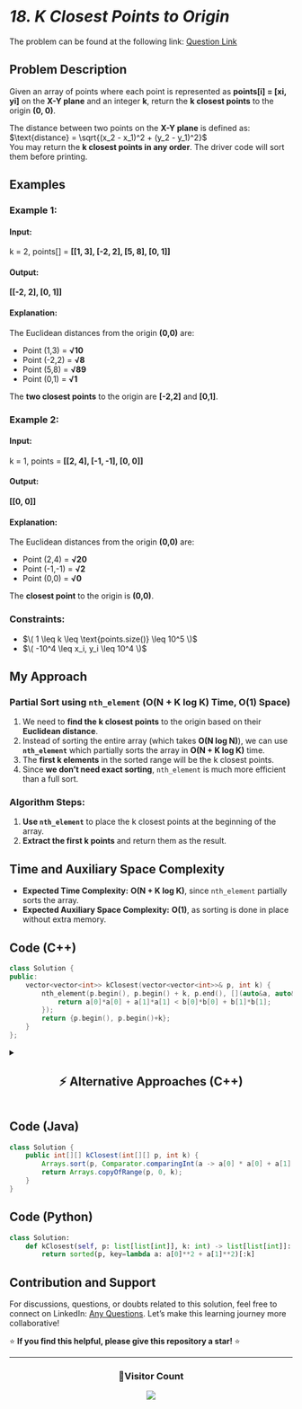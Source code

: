 # _18. K Closest Points to Origin_

The problem can be found at the following link: [Question Link](https://www.geeksforgeeks.org/problems/k-closest-points-to-origin--172242/1)

## **Problem Description**

Given an array of points where each point is represented as **points[i] = [xi, yi]** on the **X-Y plane** and an integer **k**, return the **k closest points** to the origin **(0, 0)**.

The distance between two points on the **X-Y plane** is defined as:  
$\text{distance} = \sqrt{(x_2 - x_1)^2 + (y_2 - y_1)^2}$  
You may return the **k closest points in any order**. The driver code will sort them before printing.

## **Examples**

### **Example 1:**

#### **Input:**

k = 2, points[] = **[[1, 3], [-2, 2], [5, 8], [0, 1]]**

#### **Output:**

**[[-2, 2], [0, 1]]**

#### **Explanation:**

The Euclidean distances from the origin **(0,0)** are:

- Point (1,3) = **√10**
- Point (-2,2) = **√8**
- Point (5,8) = **√89**
- Point (0,1) = **√1**

The **two closest points** to the origin are **[-2,2]** and **[0,1]**.

### **Example 2:**

#### **Input:**

k = 1, points = **[[2, 4], [-1, -1], [0, 0]]**

#### **Output:**

**[[0, 0]]**

#### **Explanation:**

The Euclidean distances from the origin **(0,0)** are:

- Point (2,4) = **√20**
- Point (-1,-1) = **√2**
- Point (0,0) = **√0**

The **closest point** to the origin is **(0,0)**.

### **Constraints:**

- $\( 1 \leq k \leq \text{points.size()} \leq 10^5 \)$
- $\( -10^4 \leq x_i, y_i \leq 10^4 \)$

## **My Approach**

### **Partial Sort using `nth_element` (O(N + K log K) Time, O(1) Space)**

1. We need to **find the k closest points** to the origin based on their **Euclidean distance**.
2. Instead of sorting the entire array (which takes **O(N log N)**), we can use **`nth_element`** which partially sorts the array in **O(N + K log K)** time.
3. The **first k elements** in the sorted range will be the k closest points.
4. Since **we don’t need exact sorting**, `nth_element` is much more efficient than a full sort.

### **Algorithm Steps:**

1. **Use `nth_element`** to place the k closest points at the beginning of the array.
2. **Extract the first k points** and return them as the result.

## **Time and Auxiliary Space Complexity**

- **Expected Time Complexity:** **O(N + K log K)**, since `nth_element` partially sorts the array.
- **Expected Auxiliary Space Complexity:** **O(1)**, as sorting is done in place without extra memory.

## **Code (C++)**

```cpp
class Solution {
public:
    vector<vector<int>> kClosest(vector<vector<int>>& p, int k) {
        nth_element(p.begin(), p.begin() + k, p.end(), [](auto&a, auto&b){
            return a[0]*a[0] + a[1]*a[1] < b[0]*b[0] + b[1]*b[1];
        });
        return {p.begin(), p.begin()+k};
    }
};
```

<details>
  <summary><h2 align="center">⚡ Alternative Approaches (C++)</h2></summary>

## **2️⃣ Min-Heap Approach (O(N log K) Time, O(K) Space)**

1. Use a **max-heap** of size **k** to store the k closest points.
2. **Iterate through all points**, pushing them into the heap.
3. If the heap size exceeds k, remove the **farthest point**.
4. At the end, the heap contains the k closest points.

```cpp
class Solution {
public:
    vector<vector<int>> kClosest(vector<vector<int>>& p, int k) {
        priority_queue<pair<int, vector<int>>> pq;
        for (auto& a : p) {
            int d = a[0] * a[0] + a[1] * a[1];
            pq.push({d, a});
            if (pq.size() > k) pq.pop();
        }
        vector<vector<int>> res;
        while (!pq.empty()) res.push_back(pq.top().second), pq.pop();
        return res;
    }
};
```

🔹 **Pros:** Efficient for streaming data.  
🔹 **Cons:** Uses extra space (`O(K)`).

## **3️⃣ Sorting Approach (O(N log N) Time, O(1) Space)**

1. **Sort all points** based on their **Euclidean distance**.
2. **Pick the first k points**.

```cpp
class Solution {
public:
    vector<vector<int>> kClosest(vector<vector<int>>& p, int k) {
        sort(p.begin(), p.end(), [](auto& a, auto& b) {
            return a[0] * a[0] + a[1] * a[1] < b[0] * b[0] + b[1] * b[1];
        });
        return vector<vector<int>>(p.begin(), p.begin() + k);
    }
};
```

🔹 **Pros:** Simple to implement.  
🔹 **Cons:** Inefficient for large `N`.

## **📊 Comparison of Approaches**

| **Approach**                  | ⏱️ **Time Complexity** | 🗂️ **Space Complexity** | ⚡ **Method** | ✅ **Pros**                     | ⚠️ **Cons**        |
| ----------------------------- | ---------------------- | ----------------------- | ------------- | ------------------------------- | ------------------ |
| **Optimized Partial Sort**    | 🟢 `O(N + K log K)`    | 🟢 `O(1)`               | `nth_element` | Best runtime & space efficiency | None               |
| **Min-Heap (Priority Queue)** | 🟡 `O(N log K)`        | 🟡 `O(K)`               | Heap-based    | Good for streaming data         | Extra space usage  |
| **Sorting Approach**          | 🔴 `O(N log N)`        | 🟢 `O(1)`               | Sorting       | Simple & easy to implement      | Slow for large `N` |

## **💡 Best Choice?**

- ✅ **For best efficiency:** **Partial Sort (`O(N + K log K)`, `O(1)`)**.
- ✅ **For real-time data processing:** **Min-Heap (`O(N log K)`, `O(K)`)**.
- ✅ **For simplicity:** **Sorting Approach (`O(N log N)`, `O(1)`)**.

</details>

## **Code (Java)**

```java
class Solution {
    public int[][] kClosest(int[][] p, int k) {
        Arrays.sort(p, Comparator.comparingInt(a -> a[0] * a[0] + a[1] * a[1]));
        return Arrays.copyOfRange(p, 0, k);
    }
}
```

## **Code (Python)**

```python
class Solution:
    def kClosest(self, p: list[list[int]], k: int) -> list[list[int]]:
        return sorted(p, key=lambda a: a[0]**2 + a[1]**2)[:k]
```

## **Contribution and Support**

For discussions, questions, or doubts related to this solution, feel free to connect on LinkedIn: [Any Questions](https://www.linkedin.com/in/patel-hetkumar-sandipbhai-8b110525a/). Let’s make this learning journey more collaborative!

⭐ **If you find this helpful, please give this repository a star!** ⭐

---

<div align="center">
  <h3><b>📍Visitor Count</b></h3>
</div>

<p align="center">
  <img src="https://visitor-badge.laobi.icu/badge?page_id=Hunterdii.GeeksforGeeks-POTD" />
</p>

